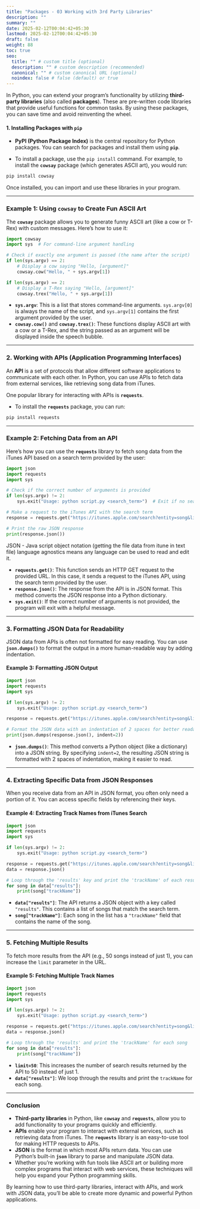 ```yaml
---
title: "Packages - 03 Working with 3rd Party Libraries"
description: ""
summary: ""
date: 2025-02-12T00:04:42+05:30
lastmod: 2025-02-12T00:04:42+05:30
draft: false
weight: 88
toc: true
seo:
  title: "" # custom title (optional)
  description: "" # custom description (recommended)
  canonical: "" # custom canonical URL (optional)
  noindex: false # false (default) or true
---
```




In Python, you can extend your program’s functionality by utilizing **third-party libraries** (also called **packages**). These are pre-written code libraries that provide useful functions for common tasks. By using these packages, you can save time and avoid reinventing the wheel.

#### 1. Installing Packages with `pip`

- **PyPI (Python Package Index)** is the central repository for Python packages. You can search for packages and install them using **`pip`**.

- To install a package, use the `pip install` command. For example, to install the **`cowsay`** package (which generates ASCII art), you would run:

```bash
pip install cowsay
```


Once installed, you can import and use these libraries in your program.

---

### Example 1: Using `cowsay` to Create Fun ASCII Art

The **`cowsay`** package allows you to generate funny ASCII art (like a cow or T-Rex) with custom messages. Here’s how to use it:

```python
import cowsay
import sys  # For command-line argument handling

# Check if exactly one argument is passed (the name after the script)
if len(sys.argv) == 2:
    # Display a cow saying "Hello, [argument]"
    cowsay.cow("Hello, " + sys.argv[1])

if len(sys.argv) == 2:
    # Display a T-Rex saying "Hello, [argument]"
    cowsay.trex("Hello, " + sys.argv[1])
```

- **`sys.argv`**: This is a list that stores command-line arguments. `sys.argv[0]` is always the name of the script, and `sys.argv[1]` contains the first argument provided by the user.
- **`cowsay.cow()`** and **`cowsay.trex()`**: These functions display ASCII art with a cow or a T-Rex, and the string passed as an argument will be displayed inside the speech bubble.

---

### 2. Working with APIs (Application Programming Interfaces)

An **API** is a set of protocols that allow different software applications to communicate with each other. In Python, you can use APIs to fetch data from external services, like retrieving song data from iTunes.

One popular library for interacting with APIs is **`requests`**.

- To install the **`requests`** package, you can run:

```bash
pip install requests
```


---

### Example 2: Fetching Data from an API

Here’s how you can use the **`requests`** library to fetch song data from the iTunes API based on a search term provided by the user:

```python
import json
import requests
import sys

# Check if the correct number of arguments is provided
if len(sys.argv) != 2:
    sys.exit("Usage: python script.py <search_term>")  # Exit if no search term

# Make a request to the iTunes API with the search term
response = requests.get("https://itunes.apple.com/search?entity=song&limit=1&term=" + sys.argv[1])

# Print the raw JSON response
print(response.json())
```

JSON - Java script object notation (getting the file data from itune in text file) language agnostics means any language can be used to read and edit it.

- **`requests.get()`**: This function sends an HTTP GET request to the provided URL. In this case, it sends a request to the iTunes API, using the search term provided by the user.
- **`response.json()`**: The response from the API is in JSON format. This method converts the JSON response into a Python dictionary.
- **`sys.exit()`**: If the correct number of arguments is not provided, the program will exit with a helpful message.

---

### 3. Formatting JSON Data for Readability

JSON data from APIs is often not formatted for easy reading. You can use **`json.dumps()`** to format the output in a more human-readable way by adding indentation.

#### Example 3: Formatting JSON Output

```python
import json
import requests
import sys

if len(sys.argv) != 2:
    sys.exit("Usage: python script.py <search_term>")

response = requests.get("https://itunes.apple.com/search?entity=song&limit=1&term=" + sys.argv[1])

# Format the JSON data with an indentation of 2 spaces for better readability
print(json.dumps(response.json(), indent=2))
```

- **`json.dumps()`**: This method converts a Python object (like a dictionary) into a JSON string. By specifying `indent=2`, the resulting JSON string is formatted with 2 spaces of indentation, making it easier to read.

---

### 4. Extracting Specific Data from JSON Responses

When you receive data from an API in JSON format, you often only need a portion of it. You can access specific fields by referencing their keys.

#### Example 4: Extracting Track Names from iTunes Search

```python
import json
import requests
import sys

if len(sys.argv) != 2:
    sys.exit("Usage: python script.py <search_term>")

response = requests.get("https://itunes.apple.com/search?entity=song&limit=1&term=" + sys.argv[1])
data = response.json()

# Loop through the 'results' key and print the 'trackName' of each result
for song in data["results"]:
    print(song["trackName"])
```

- **`data["results"]`**: The API returns a JSON object with a key called `"results"`. This contains a list of songs that match the search term.
- **`song["trackName"]`**: Each song in the list has a `"trackName"` field that contains the name of the song.

---

### 5. Fetching Multiple Results

To fetch more results from the API (e.g., 50 songs instead of just 1), you can increase the `limit` parameter in the URL.

#### Example 5: Fetching Multiple Track Names

```python
import json
import requests
import sys

if len(sys.argv) != 2:
    sys.exit("Usage: python script.py <search_term>")

response = requests.get("https://itunes.apple.com/search?entity=song&limit=50&term=" + sys.argv[1])
data = response.json()

# Loop through the 'results' and print the 'trackName' for each song
for song in data["results"]:
    print(song["trackName"])
```

- **`limit=50`**: This increases the number of search results returned by the API to 50 instead of just 1.
- **`data["results"]`**: We loop through the results and print the `trackName` for each song.

---

### Conclusion

- **Third-party libraries** in Python, like **`cowsay`** and **`requests`**, allow you to add functionality to your programs quickly and efficiently.
- **APIs** enable your program to interact with external services, such as retrieving data from iTunes. The **`requests`** library is an easy-to-use tool for making HTTP requests to APIs.
- **JSON** is the format in which most APIs return data. You can use Python’s built-in **`json`** library to parse and manipulate JSON data.
- Whether you’re working with fun tools like ASCII art or building more complex programs that interact with web services, these techniques will help you expand your Python programming skills.

By learning how to use third-party libraries, interact with APIs, and work with JSON data, you’ll be able to create more dynamic and powerful Python applications.
